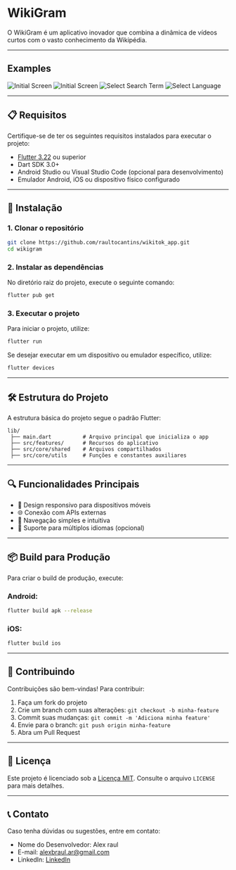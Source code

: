 # WikiGram

O WikiGram é um aplicativo inovador que combina a dinâmica de vídeos curtos com o vasto conhecimento da Wikipédia. 

---

## Examples

![Initial Screen](examples/images/1.jpg)
![Initial Screen](examples/images/2.jpg)
![Select Search Term](examples/images/3.jpg)
![Select Language](examples/images/4.jpg)

---

## 📋 **Requisitos**

Certifique-se de ter os seguintes requisitos instalados para executar o projeto:

- [Flutter 3.22](https://docs.flutter.dev/get-started/install) ou superior
- Dart SDK 3.0+
- Android Studio ou Visual Studio Code (opcional para desenvolvimento)
- Emulador Android, iOS ou dispositivo físico configurado

---

## 🚀 **Instalação**

### 1. Clonar o repositório
```bash
git clone https://github.com/raultocantins/wikitok_app.git
cd wikigram
```

### 2. Instalar as dependências
No diretório raiz do projeto, execute o seguinte comando:
```bash
flutter pub get
```

### 3. Executar o projeto
Para iniciar o projeto, utilize:
```bash
flutter run
```

Se desejar executar em um dispositivo ou emulador específico, utilize:
```bash
flutter devices
```

---

## 🛠 **Estrutura do Projeto**

A estrutura básica do projeto segue o padrão Flutter:

```
lib/
 ├── main.dart          # Arquivo principal que inicializa o app
 ├── src/features/      # Recursos do aplicativo
 ├── src/core/shared    # Arquivos compartilhados
 ├── src/core/utils     # Funções e constantes auxiliares

```
---

## 🔍 **Funcionalidades Principais**

- 📱 Design responsivo para dispositivos móveis
- 🌐 Conexão com APIs externas
- 🧱 Navegação simples e intuitiva
- 💬 Suporte para múltiplos idiomas (opcional)

---

## 📦 **Build para Produção**

Para criar o build de produção, execute:

### Android:
```bash
flutter build apk --release
```

### iOS:
```bash
flutter build ios
```

---

## 🤝 **Contribuindo**

Contribuições são bem-vindas! Para contribuir:

1. Faça um fork do projeto
2. Crie um branch com suas alterações: `git checkout -b minha-feature`
3. Commit suas mudanças: `git commit -m 'Adiciona minha feature'`
4. Envie para o branch: `git push origin minha-feature`
5. Abra um Pull Request

---

## 📄 **Licença**

Este projeto é licenciado sob a [Licença MIT](LICENSE). Consulte o arquivo `LICENSE` para mais detalhes.

---

## 📞 **Contato**

Caso tenha dúvidas ou sugestões, entre em contato:

- Nome do Desenvolvedor: Alex raul
- E-mail: alexbraul.ar@gmail.com
- LinkedIn: [LinkedIn](https://www.linkedin.com/in/alex-raul-39bb53166/)


